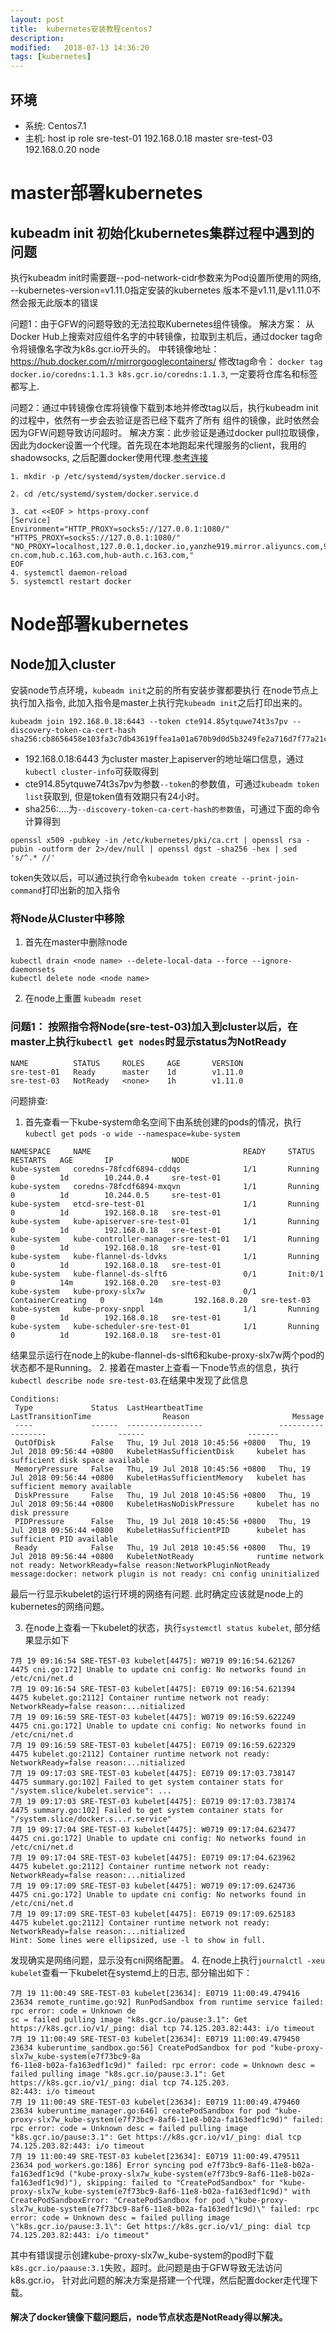 ```yaml
---
layout: post
title:  kubernetes安装教程centos7
description: 
modified:   2018-07-13 14:36:20
tags: [kubernetes]
---
```


## 环境
- 系统: Centos7.1
- 主机:	host		ip				role 
		sre-test-01 192.168.0.18	master
		sre-test-03 192.168.0.20	node


# master部署kubernetes

## kubeadm init 初始化kubernetes集群过程中遇到的问题
执行kubeadm init时需要跟--pod-network-cidr参数来为Pod设置所使用的网络, --kubernetes-version=v1.11.0指定安装的kubernetes
版本不是v1.11,是v1.11.0不然会报无此版本的错误

问题1：由于GFW的问题导致的无法拉取Kubernetes组件镜像。
解决方案： 从Docker Hub上搜索对应组件名字的中转镜像，拉取到主机后，通过docker tag命令将镜像名字改为k8s.gcr.io开头的。
  中转镜像地址：https://hub.docker.com/r/mirrorgooglecontainers/
  修改tag命令： `docker tag docker.io/coredns:1.1.3 k8s.gcr.io/coredns:1.1.3`, 一定要将仓库名和标签都写上.

问题2：通过中转镜像仓库将镜像下载到本地并修改tag以后，执行kubeadm init的过程中，依然有一步会去验证是否已经下载齐了所有
组件的镜像，此时依然会因为GFW问题导致访问超时。
解决方案：此步验证是通过docker pull拉取镜像，因此为docker设置一个代理。首先现在本地跑起来代理服务的client，我用的
shadowsocks, 之后配置docker使用代理.[参考连接][docker proxy]
```
1. mkdir -p /etc/systemd/system/docker.service.d

2. cd /etc/systemd/system/docker.service.d

3. cat <<EOF > https-proxy.conf
[Service]
Environment="HTTP_PROXY=socks5://127.0.0.1:1080/" "HTTPS_PROXY=socks5://127.0.0.1:1080/" "NO_PROXY=localhost,127.0.0.1,docker.io,yanzhe919.mirror.aliyuncs.com,99nkhzdo.mirror.aliyuncs.com,*.aliyuncs.com,*.mirror.aliyuncs.com,registry.docker-cn.com,hub.c.163.com,hub-auth.c.163.com,"
EOF
4. systemctl daemon-reload
5. systemctl restart docker

```


# Node部署kubernetes

## Node加入cluster
安装node节点环境，`kubeadm init`之前的所有安装步骤都要执行
在node节点上执行加入指令, 此加入指令是master上执行完`kubeadm init`之后打印出来的。
```
kubeadm join 192.168.0.18:6443 --token cte914.85ytquwe74t3s7pv --discovery-token-ca-cert-hash sha256:cb8656458e103fa3c7db43619ffea1a01a670b9d0d5b3249fe2a716d7f77a21c
```
- 192.168.0.18:6443 为cluster master上apiserver的地址端口信息，通过`kubectl cluster-info`可获取得到
- cte914.85ytquwe74t3s7pv为参数`--token`的参数值，可通过`kubeadm token list`获取到, 但是token值有效期只有24小时。
- sha256:....为`--discovery-token-ca-cert-hash的参数值`，可通过下面的命令计算得到
```
openssl x509 -pubkey -in /etc/kubernetes/pki/ca.crt | openssl rsa -pubin -outform der 2>/dev/null | openssl dgst -sha256 -hex | sed 's/^.* //'
```
token失效以后，可以通过执行命令`kubeadm token create --print-join-command`打印出新的加入指令

### 将Node从Cluster中移除
1. 首先在master中删除node
```
kubectl drain <node name> --delete-local-data --force --ignore-daemonsets
kubectl delete node <node name>
```
2. 在node上重置 `kubeadm reset`


### 问题1： 按照指令将Node(sre-test-03)加入到cluster以后，在master上执行`kubectl get nodes`时显示status为NotReady
```
NAME          STATUS     ROLES     AGE       VERSION
sre-test-01   Ready      master    1d        v1.11.0
sre-test-03   NotReady   <none>    1h        v1.11.0

```
问题排查: 
 1. 首先查看一下kube-system命名空间下由系统创建的pods的情况，执行`kubectl get pods -o wide --namespace=kube-system`
 ```
 NAMESPACE     NAME                                  READY     STATUS              RESTARTS   AGE       IP             NODE
kube-system   coredns-78fcdf6894-cddqs              1/1       Running             0          1d        10.244.0.4     sre-test-01
kube-system   coredns-78fcdf6894-mxqvn              1/1       Running             0          1d        10.244.0.5     sre-test-01
kube-system   etcd-sre-test-01                      1/1       Running             0          1d        192.168.0.18   sre-test-01
kube-system   kube-apiserver-sre-test-01            1/1       Running             0          1d        192.168.0.18   sre-test-01
kube-system   kube-controller-manager-sre-test-01   1/1       Running             0          1d        192.168.0.18   sre-test-01
kube-system   kube-flannel-ds-ldvks                 1/1       Running             0          1d        192.168.0.18   sre-test-01
kube-system   kube-flannel-ds-slft6                 0/1       Init:0/1            0          14m       192.168.0.20   sre-test-03
kube-system   kube-proxy-slx7w                      0/1       ContainerCreating   0          14m       192.168.0.20   sre-test-03
kube-system   kube-proxy-snppl                      1/1       Running             0          1d        192.168.0.18   sre-test-01
kube-system   kube-scheduler-sre-test-01            1/1       Running             0          1d        192.168.0.18   sre-test-01
 ```
 结果显示运行在node上的kube-flannel-ds-slft6和kube-proxy-slx7w两个pod的状态都不是Running。
 2. 接着在master上查看一下node节点的信息，执行`kubectl describe node sre-test-03`.在结果中发现了此信息
 ```
 Conditions:
  Type             Status  LastHeartbeatTime                 LastTransitionTime                Reason                       Message
  ----             ------  -----------------                 ------------------                ------                       -------
  OutOfDisk        False   Thu, 19 Jul 2018 10:45:56 +0800   Thu, 19 Jul 2018 09:56:44 +0800   KubeletHasSufficientDisk     kubelet has sufficient disk space available
  MemoryPressure   False   Thu, 19 Jul 2018 10:45:56 +0800   Thu, 19 Jul 2018 09:56:44 +0800   KubeletHasSufficientMemory   kubelet has sufficient memory available
  DiskPressure     False   Thu, 19 Jul 2018 10:45:56 +0800   Thu, 19 Jul 2018 09:56:44 +0800   KubeletHasNoDiskPressure     kubelet has no disk pressure
  PIDPressure      False   Thu, 19 Jul 2018 10:45:56 +0800   Thu, 19 Jul 2018 09:56:44 +0800   KubeletHasSufficientPID      kubelet has sufficient PID available
  Ready            False   Thu, 19 Jul 2018 10:45:56 +0800   Thu, 19 Jul 2018 09:56:44 +0800   KubeletNotReady              runtime network not ready: NetworkReady=false reason:NetworkPluginNotReady message:docker: network plugin is not ready: cni config uninitialized

 ```
 最后一行显示kubelet的运行环境的网络有问题. 此时确定应该就是node上的kubernetes的网络问题。

 3. 在node上查看一下kubelet的状态，执行`systemctl status kubelet`, 部分结果显示如下
 ```
7月 19 09:16:54 SRE-TEST-03 kubelet[4475]: W0719 09:16:54.621267    4475 cni.go:172] Unable to update cni config: No networks found in /etc/cni/net.d
7月 19 09:16:54 SRE-TEST-03 kubelet[4475]: E0719 09:16:54.621394    4475 kubelet.go:2112] Container runtime network not ready: NetworkReady=false reason:...nitialized
7月 19 09:16:59 SRE-TEST-03 kubelet[4475]: W0719 09:16:59.622249    4475 cni.go:172] Unable to update cni config: No networks found in /etc/cni/net.d
7月 19 09:16:59 SRE-TEST-03 kubelet[4475]: E0719 09:16:59.622329    4475 kubelet.go:2112] Container runtime network not ready: NetworkReady=false reason:...nitialized
7月 19 09:17:03 SRE-TEST-03 kubelet[4475]: E0719 09:17:03.738147    4475 summary.go:102] Failed to get system container stats for "/system.slice/kubelet.service": ...
7月 19 09:17:03 SRE-TEST-03 kubelet[4475]: E0719 09:17:03.738174    4475 summary.go:102] Failed to get system container stats for "/system.slice/docker.s...r.service"
7月 19 09:17:04 SRE-TEST-03 kubelet[4475]: W0719 09:17:04.623477    4475 cni.go:172] Unable to update cni config: No networks found in /etc/cni/net.d
7月 19 09:17:04 SRE-TEST-03 kubelet[4475]: E0719 09:17:04.623962    4475 kubelet.go:2112] Container runtime network not ready: NetworkReady=false reason:...nitialized
7月 19 09:17:09 SRE-TEST-03 kubelet[4475]: W0719 09:17:09.624736    4475 cni.go:172] Unable to update cni config: No networks found in /etc/cni/net.d
7月 19 09:17:09 SRE-TEST-03 kubelet[4475]: E0719 09:17:09.625183    4475 kubelet.go:2112] Container runtime network not ready: NetworkReady=false reason:...nitialized
Hint: Some lines were ellipsized, use -l to show in full.
 ```
 发现确实是网络问题，显示没有cni网络配置。
 4. 在node上执行`journalctl -xeu kubelet`查看一下kubelet在systemd上的日志, 部分输出如下：
 ```
 7月 19 11:00:49 SRE-TEST-03 kubelet[23634]: E0719 11:00:49.479416   23634 remote_runtime.go:92] RunPodSandbox from runtime service failed: rpc error: code = Unknown de
sc = failed pulling image "k8s.gcr.io/pause:3.1": Get https://k8s.gcr.io/v1/_ping: dial tcp 74.125.203.82:443: i/o timeout
7月 19 11:00:49 SRE-TEST-03 kubelet[23634]: E0719 11:00:49.479450   23634 kuberuntime_sandbox.go:56] CreatePodSandbox for pod "kube-proxy-slx7w_kube-system(e7f73bc9-8a
f6-11e8-b02a-fa163edf1c9d)" failed: rpc error: code = Unknown desc = failed pulling image "k8s.gcr.io/pause:3.1": Get https://k8s.gcr.io/v1/_ping: dial tcp 74.125.203.
82:443: i/o timeout
7月 19 11:00:49 SRE-TEST-03 kubelet[23634]: E0719 11:00:49.479460   23634 kuberuntime_manager.go:646] createPodSandbox for pod "kube-proxy-slx7w_kube-system(e7f73bc9-8af6-11e8-b02a-fa163edf1c9d)" failed: rpc error: code = Unknown desc = failed pulling image "k8s.gcr.io/pause:3.1": Get https://k8s.gcr.io/v1/_ping: dial tcp 74.125.203.82:443: i/o timeout
7月 19 11:00:49 SRE-TEST-03 kubelet[23634]: E0719 11:00:49.479511   23634 pod_workers.go:186] Error syncing pod e7f73bc9-8af6-11e8-b02a-fa163edf1c9d ("kube-proxy-slx7w_kube-system(e7f73bc9-8af6-11e8-b02a-fa163edf1c9d)"), skipping: failed to "CreatePodSandbox" for "kube-proxy-slx7w_kube-system(e7f73bc9-8af6-11e8-b02a-fa163edf1c9d)" with CreatePodSandboxError: "CreatePodSandbox for pod \"kube-proxy-slx7w_kube-system(e7f73bc9-8af6-11e8-b02a-fa163edf1c9d)\" failed: rpc error: code = Unknown desc = failed pulling image \"k8s.gcr.io/pause:3.1\": Get https://k8s.gcr.io/v1/_ping: dial tcp 74.125.203.82:443: i/o timeout"
 ```
 其中有错误提示创建kube-proxy-slx7w_kube-system的pod时下载`k8s.gcr.io/paause:3.1`失败，超时。此问题是由于GFW导致无法访问
 k8s.gcr.io， 针对此问题的解决方案是搭建一个代理，然后配置docker走代理下载。

 #### 解决了docker镜像下载问题后，node节点状态是NotReady得以解决。

[docker proxy]: https://blog.yanzhe.tk/2017/11/09/docker-set-proxy/


